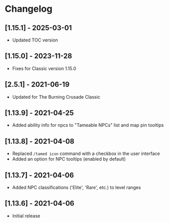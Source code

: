 # Changelog

## [1.15.1] - 2025-03-01

- Updated TOC version

## [1.15.0] - 2023-11-28

- Fixes for Classic version 1.15.0

## [2.5.1] - 2021-06-19

- Updated for The Burning Crusade Classic

## [1.13.9] - 2021-04-25

- Added ability info for npcs to "Tameable NPCs" list and map pin tooltips

## [1.13.8] - 2021-04-08

- Replaced `/tamed icon` command with a checkbox in the user interface
- Added an option for NPC tooltips (enabled by default)

## [1.13.7] - 2021-04-06

- Added NPC classifications ('Elite', 'Rare', etc.) to level ranges

## [1.13.6] - 2021-04-06

- Initial release
